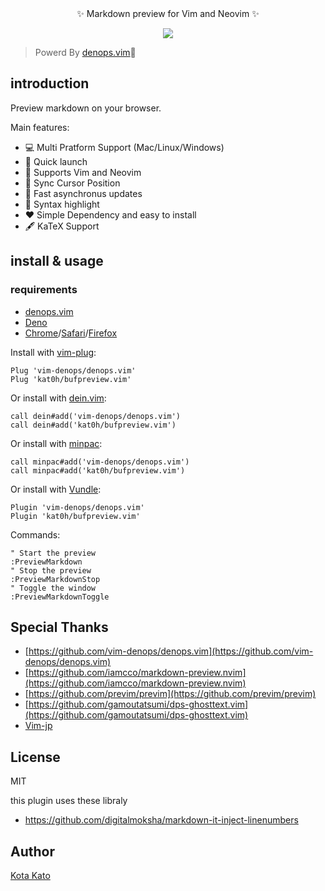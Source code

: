 <div align="center">
✨ Markdown preview for Vim and Neovim ✨

![](https://user-images.githubusercontent.com/45391880/134791644-5f69ee3e-a6ab-4d24-878b-7131dc9a3f4c.gif)

</div>

> Powerd By [denops.vim](https://github.com/vim-denops/denops.vim)🐜

## introduction
Preview markdown on your browser.

Main features:
- 💻 Multi Pratform Support (Mac/Linux/Windows)
- 💨 Quick launch
- 🙌 Supports Vim and Neovim
- 📡 Sync Cursor Position
- 🏃 Fast asynchronus updates
- 🎨 Syntax highlight
- ❤️ Simple Dependency and easy to install
- 🖋 KaTeX Support

## install & usage
### requirements
- [denops.vim](https://github.com/vim-denops/denops.vim)
- [Deno](https://deno.land)
- [Chrome](https://www.google.co.jp/chrome/)/[Safari](https://www.apple.com/jp/safari/)/[Firefox](https://www.mozilla.org/ja/firefox/new/)

Install with [vim-plug](https://github.com/junegunn/vim-plug):
```vim
Plug 'vim-denops/denops.vim'
Plug 'kat0h/bufpreview.vim'
```

Or install with [dein.vim](https://github.com/Shougo/dein.vim):
```vim
call dein#add('vim-denops/denops.vim')
call dein#add('kat0h/bufpreview.vim')
```

Or install with [minpac](https://github.com/k-takata/minpac):
```vim
call minpac#add('vim-denops/denops.vim')
call minpac#add('kat0h/bufpreview.vim')
```

Or install with [Vundle](https://github.com/VundleVim/Vundle.vim):
```vim
Plugin 'vim-denops/denops.vim'
Plugin 'kat0h/bufpreview.vim'
```

Commands:
```
" Start the preview
:PreviewMarkdown
" Stop the preview
:PreviewMarkdownStop
" Toggle the window
:PreviewMarkdownToggle
```

## Special Thanks
- [https://github.com/vim-denops/denops.vim](https://github.com/vim-denops/denops.vim)
- [https://github.com/iamcco/markdown-preview.nvim](https://github.com/iamcco/markdown-preview.nvim)
- [https://github.com/previm/previm](https://github.com/previm/previm)
- [https://github.com/gamoutatsumi/dps-ghosttext.vim](https://github.com/gamoutatsumi/dps-ghosttext.vim)
- [Vim-jp](https://vim-jp.org/)

## License
MIT

this plugin uses these libraly
- https://github.com/digitalmoksha/markdown-it-inject-linenumbers

## Author
[Kota Kato](https://github.com/kat0h)
